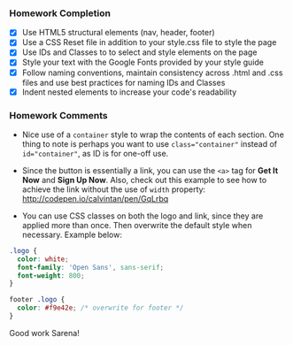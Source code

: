 ### Homework Completion

- [x] Use HTML5 structural elements (nav, header, footer)
- [x] Use a CSS Reset file in addition to your style.css file to style the page			
- [x] Use IDs and Classes to to select and style elements on the page			
- [x] Style your text with the Google Fonts provided by your style guide			
- [x] Follow naming conventions, maintain consistency across .html and .css files and use best practices for naming IDs and Classes			
- [x] Indent nested elements to increase your code's readability

### Homework Comments
- Nice use of a `container` style to wrap the contents of each section. One thing to note is perhaps you want to use `class="container"` instead of `id="container"`, as ID is for one-off use.

- Since the button is essentially a link, you can use the `<a>` tag for **Get It Now** and **Sign Up Now**. Also, check out this example to see how to achieve the link without the use of `width` property: http://codepen.io/calvintan/pen/GqLrbq

- You can use CSS classes on both the logo and link, since they are applied more than once. Then overwrite the default style when necessary. Example below:

```css
.logo {
  color: white;
  font-family: 'Open Sans', sans-serif;
  font-weight: 800;
}

footer .logo {
  color: #f9e42e; /* overwrite for footer */
}
```
Good work Sarena!
